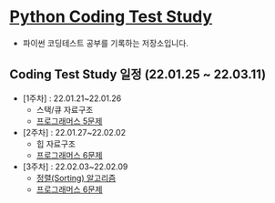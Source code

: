 # [Python Coding Test Study](https://parkjungyoon.github.io/python_coding_test_study/)

* 파이썬 코딩테스트 공부를 기록하는 저장소입니다.

## Coding Test Study 일정 (22.01.25 ~ 22.03.11)

* [1주차] : 22.01.21~22.01.26
  * 스택/큐 자료구조 
  * [프로그래머스 5문제](./Programmers/1주차.md)
* [2주차] : 22.01.27~22.02.02
  * 힙 자료구조
  * [프로그래머스 6문제](./Programmers/2주차.md)
* [3주차] : 22.02.03~22.02.09
  * [정렬(Sorting) 알고리즘](./Algorithm/Sorting.md)
  * [프로그래머스 6문제](./Programmers/3주차.md)


